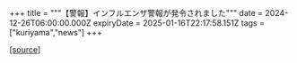 +++
title = """【警報】インフルエンザ警報が発令されました"""
date = 2024-12-26T06:00:00.000Z
expiryDate = 2025-01-16T22:17:58.151Z
tags = ["kuriyama","news"]
+++


[[source]](https://www.town.kuriyama.hokkaido.jp/soshiki/38/25030.html)
